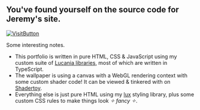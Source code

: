 ## You've found yourself on the source code for Jeremy's site.

[![VisitButton]](https://jeremybankes.com)

[VisitButton]: https://img.shields.io/badge/Visit_Live_Site-1a1a1a?style=for-the-badge

Some interesting notes.

-   This portfolio is written in pure HTML, CSS & JavaScript using my custom suite of  [Lucania libraries](https://github.com/lucania-software), most of which are written in TypeScript.
-   The wallpaper is using a canvas with a WebGL rendering context with some custom shader code! It can be viewed & tinkered with on  [Shadertoy](https://www.shadertoy.com/view/cllyDs).
-   Everything else is just pure HTML using my  [lux](https://github.com/lucania-software/lux)  styling library, plus some custom CSS rules to make things look _✧ fancy ✧_.